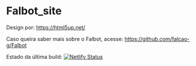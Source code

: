 # Falbot_site

Design por: https://html5up.net/

Caso queira saber mais sobre o Falbot, acesse: https://github.com/falcao-g/Falbot

Estado da última build: [![Netlify Status](https://api.netlify.com/api/v1/badges/18b96ff9-3f39-410a-9d7c-6db088483bc2/deploy-status)](https://app.netlify.com/sites/falbot/deploys)
